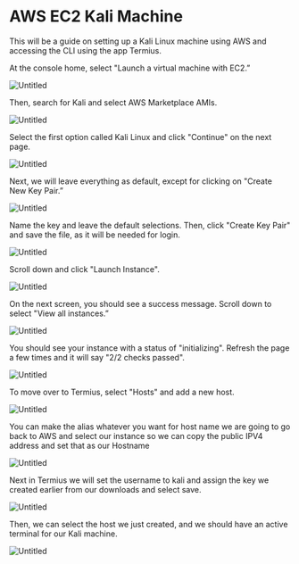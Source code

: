 # AWS EC2 Kali Machine

This will be a guide on setting up a Kali Linux machine using AWS and accessing the CLI using the app Termius.

At the console home, select "Launch a virtual machine with EC2.”

![Untitled](https://github.com/RyanWhite74/KaliAWS/blob/main/1.png)

Then, search for Kali and select AWS Marketplace AMIs.

![Untitled](https://github.com/RyanWhite74/KaliAWS/blob/main/Untitled%202.png)

Select the first option called Kali Linux and click "Continue" on the next page.

![Untitled](https://github.com/RyanWhite74/KaliAWS/blob/main/PNG%20image.png)

Next, we will leave everything as default, except for clicking on "Create New Key Pair.”

![Untitled](https://github.com/RyanWhite74/KaliAWS/blob/main/PNG%20image%202.png)

Name the key and leave the default selections. Then, click "Create Key Pair" and save the file, as it will be needed for login.

![Untitled](https://github.com/RyanWhite74/KaliAWS/blob/main/PNG%20image%203.png)

Scroll down and click "Launch Instance".

![Untitled](https://github.com/RyanWhite74/KaliAWS/blob/main/PNG%20image%204.png)

On the next screen, you should see a success message. Scroll down to select "View all instances.”

![Untitled](https://github.com/RyanWhite74/KaliAWS/blob/main/PNG%20image%205.png)

You should see your instance with a status of "initializing". Refresh the page a few times and it will say "2/2 checks passed".

![Untitled](https://github.com/RyanWhite74/KaliAWS/blob/main/PNG%20image%206.png)

To move over to Termius, select "Hosts" and add a new host.

![Untitled](https://github.com/RyanWhite74/KaliAWS/blob/main/PNG%20image%207.png)

You can make the alias whatever you want for host name we are going to go back to AWS and select our instance so we can copy the public IPV4 address and set that as our Hostname

![Untitled](https://github.com/RyanWhite74/KaliAWS/blob/main/PNG%20image%208.png)

Next in Termius we will set the username to kali and assign the key we created earlier from our downloads and select save.

![Untitled](https://github.com/RyanWhite74/KaliAWS/blob/main/PNG%20image%209.png)

Then, we can select the host we just created, and we should have an active terminal for our Kali machine.

![Untitled](https://github.com/RyanWhite74/KaliAWS/blob/main/PNG%20image%2010.png)
